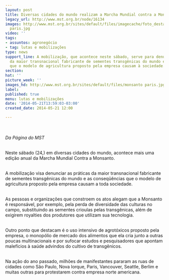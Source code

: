 ```yaml
---
layout: post
title: Diversas cidades do mundo realizam a Marcha Mundial contra a Monsanto
legacy_url: http://www.mst.org.br/node/16134
images: http://www.mst.org.br/sites/default/files/imagecache/foto_destaque/monsanto
  paris.jpg
video: ''
tags:
- assuntos: agronegócio
- tag: lutas e mobilizações
type: news
support_line: A mobilização, que acontece neste sábado, serve para denunciar as práticas
  da maior transnacional fabricante de sementes transgênicas do mundo e as conseqüências
  que o modelo de agricultura proposto pela empresa causam à sociedade.
section: 
hat: ''
picture_week: ''
images_hd: http://www.mst.org.br/sites/default/files/monsanto paris.jpg
label: 
published: true
menu: lutas e mobilizações
date: '2014-05-21T13:59:03-03:00'
created_date: 2014-05-21 12:00

---
```

<p><br><br><em>Da Página do MST</em></p><p><br>Neste sábado (24,) em diversas cidades do mundo, acontece mais uma edição anual da Marcha Mundial Contra a Monsanto.</p><p><br>A mobilização visa denunciar as práticas da maior transnacional fabricante de sementes transgênicas do mundo e as conseqüências que o modelo de agricultura proposto pela empresa causam a toda sociedade.</p><p><br>As pessoas e organizações que constroem os atos alegam que a Monsanto é responsável, por exemplo, pela perda de diversidade das culturas no campo, substituindo as sementes crioulas pelas transgênicas, além de exigirem royalties dos produtores que utilizam sua tecnologia.</p><p><br>Outro ponto que destacam é o uso intensivo de agrotóxicos proposto pela empresa, o monopólio de mercado dos alimentos que ela cria junto a outras poucas multinacionais e por sufocar estudos e pesquisadores que apontam malefícios à saúde advindos do cultivo de transgênicos.</p><p><br>Na ação do ano passado, milhões de manifestantes pararam as ruas de cidades como São Paulo, Nova Iorque, Paris, Vancouver, Seattle, Berlim e muitas outras para protestarem contra empresa norte americana.</p><div>&nbsp;</div>
